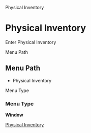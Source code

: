 
Physical Inventory
# Physical Inventory


Enter Physical Inventory

Menu Path
## Menu Path



- Physical Inventory

Menu Type
### Menu Type

**Window**


[Physical Inventory](../../functional-guide/window/window-physical-inventory.md)